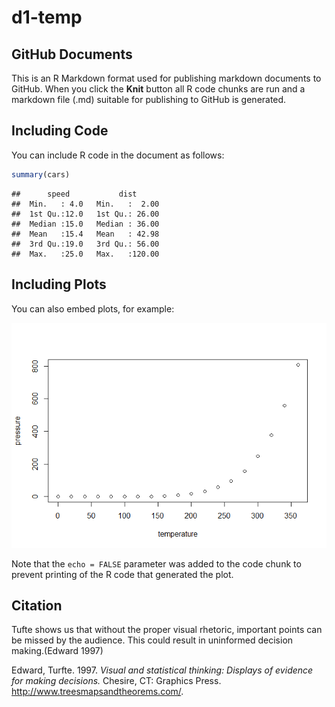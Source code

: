 d1-temp
================

GitHub Documents
----------------

This is an R Markdown format used for publishing markdown documents to GitHub. When you click the **Knit** button all R code chunks are run and a markdown file (.md) suitable for publishing to GitHub is generated.

Including Code
--------------

You can include R code in the document as follows:

``` r
summary(cars)
```

    ##      speed           dist       
    ##  Min.   : 4.0   Min.   :  2.00  
    ##  1st Qu.:12.0   1st Qu.: 26.00  
    ##  Median :15.0   Median : 36.00  
    ##  Mean   :15.4   Mean   : 42.98  
    ##  3rd Qu.:19.0   3rd Qu.: 56.00  
    ##  Max.   :25.0   Max.   :120.00

Including Plots
---------------

You can also embed plots, for example:

![](d1-temp_files/figure-markdown_github/pressure-1.png)

Note that the `echo = FALSE` parameter was added to the code chunk to prevent printing of the R code that generated the plot.

Citation
--------

Tufte shows us that without the proper visual rhetoric, important points can be missed by the audience. This could result in uninformed decision making.(Edward 1997)

Edward, Turfte. 1997. *Visual and statistical thinking: Displays of evidence for making decisions.* Chesire, CT: Graphics Press. <http://www.treesmapsandtheorems.com/>.
